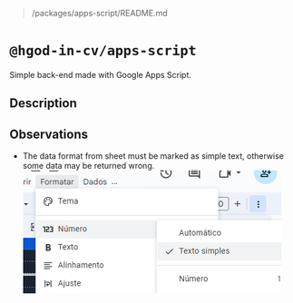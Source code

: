 > /packages/apps-script/README.md

# `@hgod-in-cv/apps-script`

Simple back-end made with Google Apps Script.

## Description

## Observations

- The data format from sheet must be marked as simple text, otherwise some data may be returned wrong.
![data format](data-format.png)
